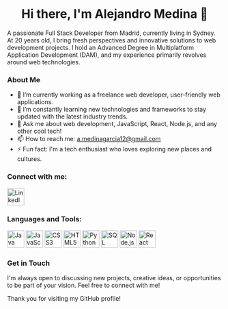 <h1 align="center" font-weight="bold">Hi there, I'm Alejandro Medina 👋</h1>

A passionate Full Stack Developer from Madrid, currently living in Sydney. At 20 years old, I bring fresh perspectives and innovative solutions to web development projects. I hold an Advanced Degree in Multiplatform Application Development (DAM), and my experience primarily revolves around web technologies.

### About Me
- 🔭 I’m currently working as a freelance web developer, user-friendly web applications.
- 🌱 I’m constantly learning new technologies and frameworks to stay updated with the latest industry trends.
- 💬 Ask me about web development, JavaScript, React, Node.js, and any other cool tech!
- 📫 How to reach me: [a.medinagarcia12@gmail.com](mailto:a.medinagarcia12@gmail.com)
- ⚡ Fun fact: I'm a tech enthusiast who loves exploring new places and cultures.

### Connect with me:
<p align="left">
  <a href="https://www.linkedin.com/in/alejandro-medina-garc%C3%ADa-234b9724">
    <img src="https://img.icons8.com/color/48/000000/linkedin.png" alt="LinkedIn" height="40" width="40">
  </a>
</p>

### Languages and Tools:
<p align="left">
  <img src="https://img.icons8.com/color/48/000000/java-coffee-cup-logo.png" alt="Java" height="40" width="40">
  <img src="https://img.icons8.com/color/48/000000/javascript.png" alt="JavaScript" height="40" width="40">
  <img src="https://img.icons8.com/color/48/000000/css3.png" alt="CSS3" height="40" width="40">
  <img src="https://img.icons8.com/color/48/000000/html-5.png" alt="HTML5" height="40" width="40">
  <img src="https://img.icons8.com/color/48/000000/python.png" alt="Python" height="40" width="40">
  <img src="https://img.icons8.com/ios-filled/50/000000/sql.png" alt="SQL" height="40" width="40">
  <img src="https://img.icons8.com/color/48/000000/nodejs.png" alt="Node.js" height="40" width="40">
  <img src="https://img.icons8.com/color/48/000000/react-native.png" alt="React" height="40" width="40">
</p>

### Get in Touch
I'm always open to discussing new projects, creative ideas, or opportunities to be part of your vision. Feel free to connect with me!

Thank you for visiting my GitHub profile!
